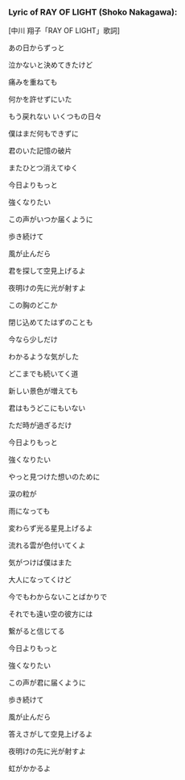 <h3>Lyric of RAY OF LIGHT (Shoko Nakagawa):</h3><p>[中川 翔子「RAY OF LIGHT」歌詞]




あの日からずっと


泣かないと決めてきたけど


痛みを重ねても


何かを許せずにいた


もう戻れない いくつもの日々


僕はまだ何もできずに


君のいた記憶の破片


またひとつ消えてゆく


今日よりもっと


強くなりたい


この声がいつか届くように


歩き続けて


風が止んだら


君を探して空見上げるよ


夜明けの先に光が射すよ




この胸のどこか


閉じ込めてたはずのことも


今なら少しだけ


わかるような気がした


どこまでも続いてく道


新しい景色が増えても


君はもうどこにもいない


ただ時が過ぎるだけ


今日よりもっと


強くなりたい


やっと見つけた想いのために


涙の粒が


雨になっても


変わらず光る星見上げるよ


流れる雲が色付いてくよ

</p><p>気がつけば僕はまた


大人になってくけど


今でもわからないことばかりで


それでも遠い空の彼方には


繋がると信じてる


今日よりもっと


強くなりたい


この声が君に届くように


歩き続けて


風が止んだら


答えさがして空見上げるよ


夜明けの先に光が射すよ


虹がかかるよ</p>